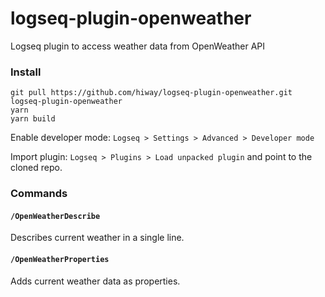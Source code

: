 # logseq-plugin-openweather

Logseq plugin to access weather data from OpenWeather API

### Install

```console
git pull https://github.com/hiway/logseq-plugin-openweather.git
logseq-plugin-openweather
yarn
yarn build
```

Enable developer mode: `Logseq > Settings > Advanced > Developer mode`

Import plugin: `Logseq > Plugins > Load unpacked plugin` and point to the cloned repo.

### Commands

#### `/OpenWeatherDescribe`

Describes current weather in a single line.

#### `/OpenWeatherProperties`

Adds current weather data as properties.
